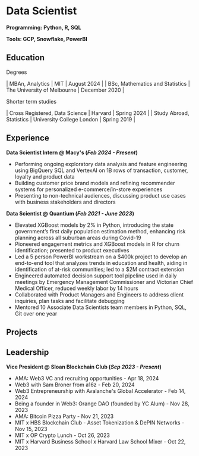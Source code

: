 # Data Scientist

**Programming: Python, R, SQL**

**Tools: GCP, Snowflake, PowerBI**

## Education

Degrees

| MBAn, Analytics                        | MIT                                 | August 2024     |
| BSc, Mathematics and Statistics        | The University of Melbourne         | December 2020   |

Shorter term studies

| Cross Registered, Data Science         | Harvard                             | Spring 2024     |
| Study Abroad, Statistics               | University College London           | Spring 2019     |

## Experience
**Data Scientist Intern @ Macy's (_Feb 2024 - Present_)**
- Performing ongoing exploratory data analysis and feature engineering using BigQuery SQL and VertexAI on 1B rows of transaction, customer, loyalty and product data 
-	Building customer price brand models and refining recommender systems for personalized e-commerce/in-store experiences
-	Presenting to non-technical audiences, discussing product use cases with business stakeholders and directors 

**Data Scientist @ Quantium (_Feb 2021 - June 2023_)**
- Elevated XGBoost models by 2% in Python, introducing the state government’s first daily population estimation method, enhancing risk planning across all suburban areas during Covid-19
- Pioneered engagement metrics and XGBoost models in R for churn identification; presented to product executives
- Led a 5 person PowerBI workstream on a $400k project to develop an end-to-end tool that analyzes trends in education and health, aiding in identification of at-risk communities; led to a $2M contract extension
- Engineered automated decision support tool pipeline used in daily meetings by Emergency Management Commissioner and Victorian Chief Medical Officer, reduced weekly labor by 14 hours 
- Collaborated with Product Managers and Engineers to address client inquiries, plan tasks and facilitate debugging
- Mentored 10 Associate Data Scientists team members in Python, SQL, Git over one year

## Projects

## Leadership

**Vice President @ Sloan Blockchain Club (_Sep 2023 - Present_)**
- AMA: Web3 VC and recruiting opportunities - Apr 18, 2024
- Web3 with Sam Broner from a16z - Feb 20, 2024
- Web3 Entrepreneurship with Avalanche's Global Accelerator - Feb 14, 2024
- Being a founder in Web3: Orange DAO (founded by YC Alum) - Nov 28, 2023
- AMA: Bitcoin Pizza Party - Nov 21, 2023
- MIT x HBS Blockchain Club - Asset Tokenization & DePIN Networks - Nov 15, 2023
- MIT x OP Crypto Lunch - Oct 26, 2023
- MIT x Harvard Business School x Harvard Law School Mixer - Oct 22, 2023




